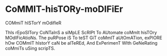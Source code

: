 # CoMMIT-hisTORy-moDIFiEr
COMmiT hISTorY mOdifIeR

ThIs rEpoSITory CoNTaInS a siMpLE ScRIPt To AUtomate coMmIt hisTOry MOdIFicAtioNs. The puRPose iS To teST GiT coMmIT aUtOmATion, exPlORE hOw COMmIT hIstorY caN be alTeREd, And ExPerimenT WIth GeNeRating coMmiTs uSing scripTS.
